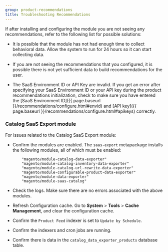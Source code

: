 ```yaml
---
group: product-recommendations
title: Troubleshooting Recommendations
---
```


If after installing and configuring the module you are not seeing any recommendations, refer to the following list for possible solutions:

-  It is possible that the module has not had enough time to collect behavioral data. Allow the system to run for 24 hours so it can start collecting data.

-  If you are not seeing the recommendations that you configured, it is possible there is not yet sufficient data to build recommendations for the user.

-  The SaaS Environment ID or API Key are invalid. If you get an error after specifying your SaaS Environment ID or your API key during the product recommendations initialization, check to make sure you have entered the [SaaS Environment ID]({{ page.baseurl }}/recommendations/configure.html#envid) and [API key]({{ page.baseurl }}/recommendations/configure.html#apikeys) correctly.

### Catalog SaaS Export module

For issues related to the Catalog SaaS Export module:

-  Confirm the modules are enabled. The `saas-export` metapackage installs the following modules, all of which must be enabled:

    ```text
        "magento/module-catalog-data-exporter"
        "magento/module-catalog-inventory-data-exporter"
        "magento/module-catalog-url-rewrite-data-exporter"
        "magento/module-configurable-product-data-exporter"
        "magento/module-data-exporter"
        "magento/module-saas-catalog"
    ```

-  Check the logs. Make sure there are no errors associated with the above modules.

-  Refresh Configuration cache. Go to **System** > **Tools** > **Cache Management**, and clear the configuration cache.

-  Confirm the `Product Feed` indexer is set to `Update by Schedule`.

-  Confirm the indexers and cron jobs are running.

-  Confirm there is data in the `catalog_data_exporter_products` database table.
